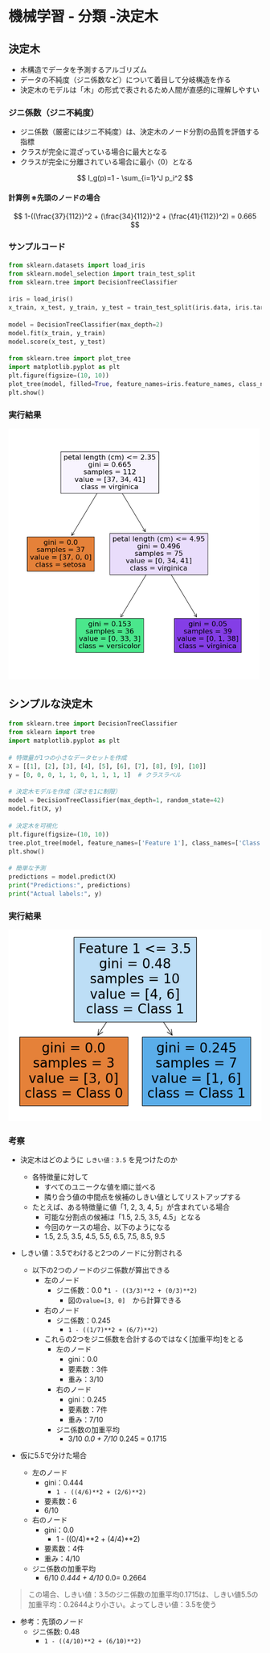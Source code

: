 # 機械学習 - 分類 -決定木

## 決定木

* 木構造でデータを予測するアルゴリズム
* データの不純度（ジニ係数など）について着目して分岐構造を作る
* 決定木のモデルは「木」の形式で表されるため人間が直感的に理解しやすい

### ジニ係数（ジニ不純度）

* ジニ係数（厳密にはジニ不純度）は、決定木のノード分割の品質を評価する指標
* クラスが完全に混ざっている場合に最大となる
* クラスが完全に分離されている場合に最小（0）となる

$$
I_g(p)=1 - \sum_{i=1}^J p_i^2
$$

#### 計算例 ※先頭のノードの場合

$$
1-((\frac{37}{112})^2 + (\frac{34}{112})^2 + (\frac{41}{112})^2) = 0.665
$$

### サンプルコード

```py
from sklearn.datasets import load_iris
from sklearn.model_selection import train_test_split
from sklearn.tree import DecisionTreeClassifier

iris = load_iris()
x_train, x_test, y_train, y_test = train_test_split(iris.data, iris.target, random_state=0)

model = DecisionTreeClassifier(max_depth=2)
model.fit(x_train, y_train)
model.score(x_test, y_test)

from sklearn.tree import plot_tree
import matplotlib.pyplot as plt
plt.figure(figsize=(10, 10))
plot_tree(model, filled=True, feature_names=iris.feature_names, class_names=iris.target_names)
plt.show()
```

### 実行結果

<img src="img/002.png" width="500px">

## シンプルな決定木

```py
from sklearn.tree import DecisionTreeClassifier
from sklearn import tree
import matplotlib.pyplot as plt

# 特徴量が1つの小さなデータセットを作成
X = [[1], [2], [3], [4], [5], [6], [7], [8], [9], [10]]
y = [0, 0, 0, 1, 1, 0, 1, 1, 1, 1]  # クラスラベル

# 決定木モデルを作成（深さを1に制限）
model = DecisionTreeClassifier(max_depth=1, random_state=42)
model.fit(X, y)

# 決定木を可視化
plt.figure(figsize=(10, 10))
tree.plot_tree(model, feature_names=['Feature 1'], class_names=['Class 0', 'Class 1'], filled=True)
plt.show()

# 簡単な予測
predictions = model.predict(X)
print("Predictions:", predictions)
print("Actual labels:", y)
```

### 実行結果

<img src="img/022.png">

### 考察

* 決定木はどのように `しきい値：3.5` を見つけたのか
  * 各特徴量に対して
    * すべてのユニークな値を順に並べる
    * 隣り合う値の中間点を候補のしきい値としてリストアップする
  * たとえば、ある特徴量に値「1, 2, 3, 4, 5」が含まれている場合
    * 可能な分割点の候補は「1.5, 2.5, 3.5, 4.5」となる
    * 今回のケースの場合、以下のようになる
    * 1.5, 2.5, 3.5, 4.5, 5.5, 6.5, 7.5, 8.5, 9.5

* しきい値：3.5でわけると2つのノードに分割される
  * 以下の2つのノードのジニ係数が算出できる
    * 左のノード
      * ジニ係数：0.0
        *`1 - ((3/3)**2 + (0/3)**2)`
        * 図の`value=[3, 0]`　から計算できる
    * 右のノード
      * ジニ係数：0.245
        * `1 - ((1/7)**2 + (6/7)**2)`
    * これらの2つをジニ係数を合計するのではなく[加重平均]をとる
      * 左のノード
        * gini：0.0
        * 要素数：3件
        * 重み：3/10
      * 右のノード
        * gini：0.245
        * 要素数：7件
        * 重み：7/10
      * ジニ係数の加重平均
        * 3/10 *0.0 + 7/10* 0.245 = 0.1715

* 仮に5.5で分けた場合
  * 左のノード
    * gini：0.444
      * `1 - ((4/6)**2 + (2/6)**2)`
    * 要素数：6
    * 6/10
  * 右のノード
    * gini：0.0
      * 1 - ((0/4)**2 + (4/4)**2)
    * 要素数：4件
    * 重み：4/10
  * ジニ係数の加重平均
    * 6/10 *0.444 + 4/10* 0.0= 0.2664

> この場合、しきい値：3.5のジニ係数の加重平均0.1715は、しきい値5.5の加重平均：0.2644より小さい。よってしきい値：3.5を使う

* 参考：先頭のノード
  * ジニ係数: 0.48
    * `1 - ((4/10)**2 + (6/10)**2)`
